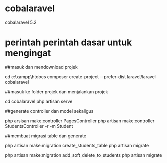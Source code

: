# cobalaravel
 cobalaravel 5.2

# perintah perintah dasar untuk mengingat

##masuk dan mendownload projek

cd c:\\xampp\htdocs
composer create-project --prefer-dist laravel/laravel cobalaravel

##masuk ke folder projek dan menjalankan projek 

cd cobalaravel
php artisan serve

##generate controller dan model sekaligus

php arsisan make:controller PagesController
php artisan make:controller StudentsController -r -m Student

##membuat migrasi table dan generate

php artisan make:migration create_students_table
php artisan migrate

php artisan make:migration add_soft_delete_to_students
php artisan migrate
